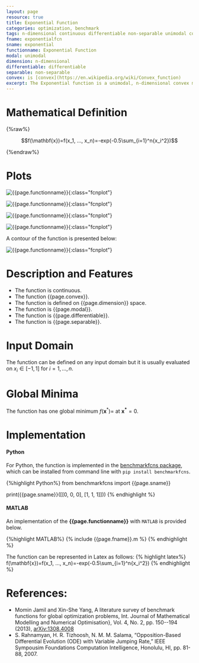 ```yaml
---
layout: page
resource: true
title: Exponential Function
categories: optimization, benchmark
tags: n-dimensional continuous differentiable non-separable unimodal convex
fname: exponentialfcn
sname: exponential
functionname: Exponential Function
modal: unimodal
dimension: n-dimensional
differentiable: differentiable
separable: non-separable
convex: is [convex](https://en.wikipedia.org/wiki/Convex_function)
excerpt: The Exponential function is a unimodal, n-dimensional convex mathematical function widely used for testing optimization algorithms
---
```


# Mathematical Definition

{%raw%}

$$f(\mathbf{x})=f(x_1, ..., x_n)=-exp(-0.5\sum_{i=1}^n{x_i^2})$$

{%endraw%}

# Plots
![{{page.functionname}}]({{site.baseurl}}/doc/plots/{{page.fname}}.png){:class="fcnplot"}

![{{page.functionname}}]({{site.baseurl}}/doc/plots/{{page.fname}}_2.png){:class="fcnplot"}

![{{page.functionname}}]({{site.baseurl}}/doc/plots/{{page.fname}}_3.png){:class="fcnplot"}

![{{page.functionname}}]({{site.baseurl}}/doc/plots/{{page.fname}}_4.png){:class="fcnplot"}

A contour of the function is presented below:

![{{page.functionname}}]({{site.baseurl}}/doc/plots/{{page.fname}}_contour.png){:class="fcnplot"}

# Description and Features
* The function is continuous.
* The function {{page.convex}}.
* The function is defined on {{page.dimension}} space.
* The function is {{page.modal}}.
* The function is {{page.differentiable}}.
* The function is {{page.separable}}.

# Input Domain
The function can be defined on any input domain but it is usually evaluated on $x_i \in [-1, 1]$ for $i=1, ..., n$.

# Global Minima
The function has one global minimum $f(\textbf{x}^{\ast})=$ at $\mathbf{x^\ast}=0$.

# Implementation
#### Python
For Python, the function is implemented in the [benchmarkfcns package](https://github.com/mazhar-ansari-ardeh/BenchmarkFcns), which can be installed from command line with `pip install benchmarkfcns`. 

{%highlight Python%}
from benchmarkfcns import {{page.sname}}

print({{page.sname}}([[0, 0, 0],
              [1, 1, 1]]))
{% endhighlight %}

#### MATLAB
An implementation of the **{{page.functionname}}** with `MATLAB` is provided below. 

{%highlight MATLAB%}
{% include {{page.fname}}.m %}
{% endhighlight %}

The function can be represented in Latex as follows:
{% highlight latex%}
f(\mathbf{x})=f(x_1, ..., x_n)=-exp(-0.5\sum_{i=1}^n{x_i^2})
{% endhighlight %}

# References:
* Momin Jamil and Xin-She Yang, A literature survey of benchmark functions for global optimization problems, Int. Journal of Mathematical Modelling 
and Numerical Optimisation}, Vol. 4, No. 2, pp. 150--194 (2013), [arXiv:1308.4008](arXiv:1308.4008)
* S. Rahnamyan, H. R. Tizhoosh, N. M. M. Salama, “Opposition-Based Differential
Evolution (ODE) with Variable Jumping Rate,” IEEE Sympousim Foundations Computation
Intelligence, Honolulu, HI, pp. 81-88, 2007.
